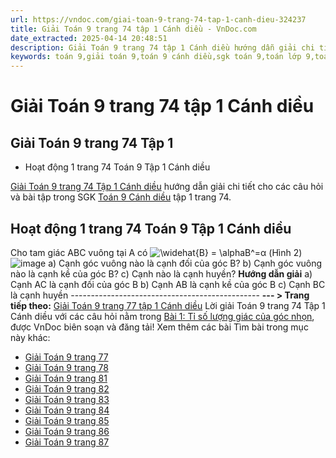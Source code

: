```yaml
---
url: https://vndoc.com/giai-toan-9-trang-74-tap-1-canh-dieu-324237
title: Giải Toán 9 trang 74 tập 1 Cánh diều - VnDoc.com
date_extracted: 2025-04-14 20:48:51
description: Giải Toán 9 trang 74 tập 1 Cánh diều hướng dẫn giải chi tiết các câu hỏi và bài tập trong SGK Toán 9 Cánh diều tập 1.
keywords: toán 9,giải toán 9,toán 9 cánh diều,sgk toán 9,toán lớp 9,toán lớp 9 cánh diều,sgk toán 9 cánh diều,toán 9 ctst,giải sgk toán 9 cánh diều,toán 9 cánh diều tập 1,giải bài tập toán 9 cánh diều,Toán 9 Bài 1 Tỉ số lượng giác của góc nhọn,Tỉ số lượng giác của góc nhọn,Giải Toán 9 Cánh diều tập 1 trang 51,Giải Toán 9 Cánh diều tập 1 trang 78,Giải Toán 9 Cánh diều tập 1 trang 79,Giải Toán 9 Cánh diều tập 1 trang 81,toán 9 trang 74,giải toán 9 trang 74,toán 9 trang 74 cánh diều
---
```


# Giải Toán 9 trang 74 tập 1 Cánh diều
## **Giải Toán 9 trang 74 Tập 1**
  * Hoạt động 1 trang 74 Toán 9 Tập 1 Cánh diều

[Giải Toán 9 trang 74 Tập 1 Cánh diều](<https://vndoc.com/giai-toan-9-trang-74-tap-1-canh-dieu-324237>) hướng dẫn giải chi tiết cho các câu hỏi và bài tập trong SGK [Toán 9 Cánh diều](<https://vndoc.com/toan-9-canh-dieu>) tập 1 trang 74.
## **Hoạt động 1 trang 74 Toán 9 Tập 1 Cánh diều**
Cho tam giác ABC vuông tại A có ![\\widehat{B} = \\alpha](https://i.vdoc.vn/data/image/blank.png)B^=α \(Hình 2\)
![image](https://i.vdoc.vn/data/image/2024/07/13/638564650071663025.png)
a\) Cạnh góc vuông nào là cạnh đối của góc B?
b\) Cạnh góc vuông nào là cạnh kề của góc B?
c\) Cạnh nào là cạnh huyền?
**Hướng dẫn giải**
a\) Cạnh AC là cạnh đối của góc B
b\) Cạnh AB là cạnh kề của góc B
c\) Cạnh BC là cạnh huyền
\-----------------------------------------------
**\--- > Trang tiếp theo:** [Giải Toán 9 trang 77 tập 1 Cánh diều](<https://vndoc.com/giai-toan-9-trang-77-tap-1-canh-dieu-324243>)
Lời giải Toán 9 trang 74 Tập 1 Cánh diều với các câu hỏi nằm trong [Bài 1: Tỉ số lượng giác của góc nhọn](<https://vndoc.com/toan-9-canh-dieu-bai-1-ti-so-luong-giac-cua-goc-nhon-321750>), được VnDoc biên soạn và đăng tải\!
Xem thêm các bài Tìm bài trong mục này khác:
  * [Giải Toán 9 trang 77](</giai-toan-9-trang-77-tap-1-canh-dieu-324243>)
  * [Giải Toán 9 trang 78](</giai-toan-9-trang-78-tap-1-canh-dieu-324244>)
  * [Giải Toán 9 trang 81](</giai-toan-9-trang-81-tap-1-canh-dieu-324248>)
  * [Giải Toán 9 trang 82](</giai-toan-9-trang-82-tap-1-canh-dieu-324266>)
  * [Giải Toán 9 trang 83](</giai-toan-9-trang-83-tap-1-canh-dieu-324268>)
  * [Giải Toán 9 trang 84](</giai-toan-9-trang-84-tap-1-canh-dieu-324270>)
  * [Giải Toán 9 trang 85](</giai-toan-9-trang-85-tap-1-canh-dieu-324271>)
  * [Giải Toán 9 trang 86](</giai-toan-9-trang-86-tap-1-canh-dieu-324273>)
  * [Giải Toán 9 trang 87](</giai-toan-9-trang-87-tap-1-canh-dieu-324274>)

